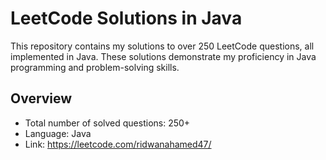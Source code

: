# LeetCode Solutions in Java

This repository contains my solutions to over 250 LeetCode questions, all implemented in Java. These solutions demonstrate my proficiency in Java programming and problem-solving skills.

## Overview

- Total number of solved questions: 250+
- Language: Java
- Link: https://leetcode.com/ridwanahamed47/
